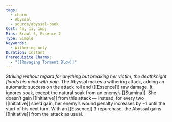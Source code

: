 ```yaml
---
tags:
  - charm
  - Abyssal
  - source/abyssal-book
Cost: 4m, 1i, 1wp; 
Mins: Brawl 3, Essence 2
Type: Simple
Keywords:
  - Withering-only
Duration: Instant
Prerequisite Charms:
  - "[[Ravaging Torment Blow]]"
---
```

*Striking without regard for anything but breaking her victim, the deathknight floods his mind with pain.*
The Abyssal makes a withering attack, adding an automatic success on the attack roll and ([[Essence]]) raw damage. It ignores soak, except the natural soak from an enemy’s [[Stamina]]. She doesn’t gain [[Initiative]] from this attack — instead, for every two [[Initiative]] she’d gain, her enemy’s wound penalty increases by −1 until the start of his next turn.
With an [[Essence]] 3 repurchase, the Abyssal gains [[Initiative]] from the attack as usual.